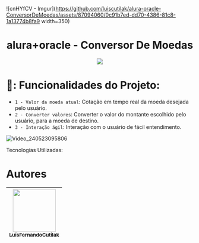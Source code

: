 ![cnHYfCV - Imgur](https://github.com/luiscutilak/alura-oracle-ConversorDeMoedas/assets/87094060/0c91b7ed-dd70-4386-81c8-1a13774b8fa9 width=350)
 <h1 align="center">alura+oracle - Conversor De Moedas </h1>


<p align="center">
<img  loading="lazy" ![Badge Concluído] src="http://img.shields.io/static/v1?label=STATUS&message=EM%20CONCLUÍDO&color=GREEN&style=for-the-badge"/>

# 💱: Funcionalidades do Projeto:

- `1 - Valor da moeda atual`: Cotação em tempo real da moeda desejada pelo usuário.
- `2 - Converter valores`: Converter o valor do montante escolhido pelo usuário, para a moeda de destino.
- `3 - Interação ágil`: Interação com o usuário de fácil entendimento.

  
![Video_240523095806](https://github.com/luiscutilak/alura-oracle-ConversorDeMoedas/assets/87094060/1550199c-d142-453d-a964-704236d0594d)


Tecnologias Utilizadas:


# Autores

| [<img loading="lazy" src="https://github.com/luiscutilak/alura-oracle-ConversorDeMoedas/assets/87094060/97628bc5-5d9f-4a40-b19a-8584d53e80d5" width=115><br><sub>LuísFernandoCutilak</sub>](https://github.com/luiscutilak) |
| :---: |


